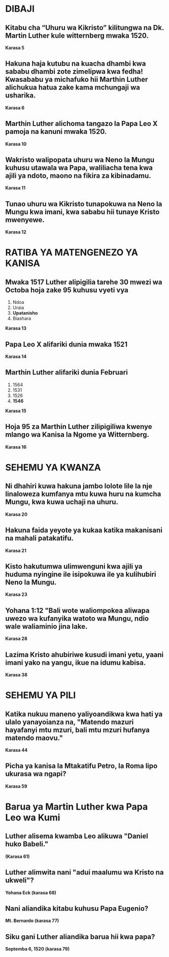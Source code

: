 # DIBAJI

## Kitabu cha “Uhuru wa Kikristo” kilitungwa na **Dk.** **Martin** **Luther** kule witternberg mwaka **1520**.

**Karasa 5**

## Hakuna haja kutubu na kuacha dhambi kwa sababu dhambi zote zimelipwa kwa fedha! Kwasababu ya michafuko hii Marthin Luther alichukua hatua zake kama **mchungaji** **wa** **usharika**.

**Karasa 6**

## Marthin Luther alichoma tangazo la Papa Leo X pamoja na kanuni mwaka **1520**.

**Karasa 10**

## Wakristo walipopata uhuru wa Neno la Mungu kuhusu utawala wa Papa, waliliacha tena kwa ajili ya ndoto, **maono** na **fikira** za kibinadamu.

**Karasa 11**

## Tunao uhuru wa Kikristo tunapokuwa na Neno la Mungu kwa imani, kwa sababu hii tunaye **Kristo** mwenyewe.

**Karasa 12**

# RATIBA YA MATENGENEZO YA KANISA

## Mwaka 1517 Luther alipigilia tarehe 30 mwezi wa Octoba hoja zake 95 kuhusu vyeti vya

1. Ndoa
2. Uraia
3. **Upatanisho**
4. Biashara

**Karasa 13**

## Papa Leo X alifariki dunia mwaka **1521**

**Karasa 14**

## Marthin Luther alifariki dunia Februari

1. 1564
2. 1531
3. 1526
4. **1546**

**Karasa 15**

## Hoja 95 za Marthin Luther zilipigiliwa kwenye **mlango** wa **Kanisa** la Ngome ya Witternberg.

**Karasa 16**

# SEHEMU YA KWANZA

## Ni dhahiri kuwa hakuna jambo lolote lile la nje linaloweza kumfanya mtu kuwa huru na kumcha Mungu, kwa kuwa **uchaji** na **uhuru**.

**Karasa 20**

## **Hakuna** faida yeyote ya kukaa katika makanisani na mahali patakatifu.

**Karasa 21**

## Kisto hakutumwa ulimwenguni kwa ajili ya huduma nyingine ile **isipokuwa** ile ya kulihubiri Neno la Mungu.

**Karasa 23**

## Yohana 1:12 "Bali wote **waliompokea** **aliwapa** **uwezo** **wa** **kufanyika** **watoto** **wa** **Mungu**, **ndio** **wale** **waliaminio** jina lake.

**Karasa 28**

## Lazima Kristo **ahubiriwe** kusudi imani yetu, yaani imani yako na yangu, ikue na idumu kabisa.

**Karasa 38**

# SEHEMU YA PILI

## Katika nukuu maneno yaliyoandikwa kwa hati ya ulalo yanayoianza na, "Matendo mazuri **hayafanyi** **mtu** **mzuri**, **bali** **mtu** **mzuri** **hufanya** matendo maovu."

**Karasa 44**

## Picha ya kanisa la Mtakatifu Petro, la Roma lipo ukurasa wa ngapi?

**Karasa 59**

# Barua ya Martin Luther kwa Papa Leo wa Kumi

## Luther alisema kwamba Leo alikuwa "Daniel huko **Babeli**."

**(Karasa 61)**

## Luther alimwita nani "adui maalumu wa Kristo na ukweli"?

**Yohana Eck (karasa 68)**

## Nani aliandika kitabu kuhusu Papa Eugenio?

**Mt. Bernardo (karasa 77)**

## Siku gani Luther aliandika barua hii kwa papa?

**Septemba 6, 1520 (karasa 79)**